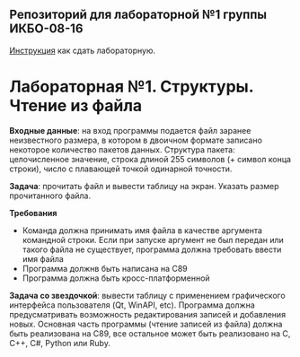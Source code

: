 ## Репозиторий для лабораторной №1 группы ИКБО-08-16

[Инструкция](http://lab.mtudev.ru/pull-request.html) как сдать лабораторную. 

# Лабораторная №1. Структуры. Чтение из файла

**Входные данные**: на вход программы подается файл заранее неизвестного размера, в котором в двоичном формате записано некоторое количество пакетов данных. Структура пакета: целочисленное значение, строка длиной 255 символов (+ символ конца строки), число с плавающей точкой одинарной точности.

**Задача**: прочитать файл и вывести таблицу на экран. Указать размер прочитанного файла.

**Требования**

* Команда должна принимать имя файла в качестве аргумента командной строки. Если при запуске аргумент не был передан или такого файла не существует, программа должна требовать ввести имя файла
* Программа должнв быть написана на C89
* Программа должна быть кросс-платформенной

**Задача со звездочкой**: вывести таблицу с применением графического интерфейса пользователя (Qt, WinAPI, etc). Программа должна предусматривать возможность редактирования записей и добавления новых. Основная часть программы (чтение записей из файла) должна быть реализована на C89, все остальное может быть реализовано на C, C++, C#, Python или Ruby.